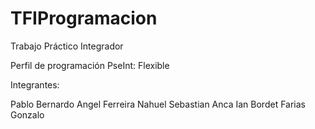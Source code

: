# TFIProgramacion
Trabajo Práctico Integrador

Perfil de programación PseInt: Flexible

Integrantes:

Pablo Bernardo Angel Ferreira
Nahuel Sebastian Anca
Ian Bordet
Farias Gonzalo
